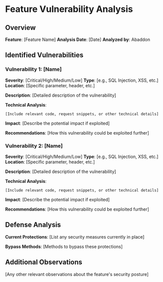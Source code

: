 # Feature Vulnerability Analysis

## Overview

**Feature**: [Feature Name]
**Analysis Date**: [Date]
**Analyzed by**: Abaddon

## Identified Vulnerabilities

### Vulnerability 1: [Name]

**Severity**: [Critical/High/Medium/Low]
**Type**: [e.g., SQL Injection, XSS, etc.]
**Location**: [Specific parameter, header, etc.]

**Description**:
[Detailed description of the vulnerability]

**Technical Analysis**:
```
[Include relevant code, request snippets, or other technical details]
```

**Impact**:
[Describe the potential impact if exploited]

**Recommendations**:
[How this vulnerability could be exploited further]

### Vulnerability 2: [Name]

**Severity**: [Critical/High/Medium/Low]
**Type**: [e.g., SQL Injection, XSS, etc.]
**Location**: [Specific parameter, header, etc.]

**Description**:
[Detailed description of the vulnerability]

**Technical Analysis**:
```
[Include relevant code, request snippets, or other technical details]
```

**Impact**:
[Describe the potential impact if exploited]

**Recommendations**:
[How this vulnerability could be exploited further]

## Defense Analysis

**Current Protections**:
[List any security measures currently in place]

**Bypass Methods**:
[Methods to bypass these protections]

## Additional Observations

[Any other relevant observations about the feature's security posture]

